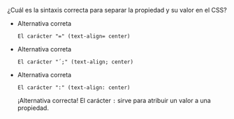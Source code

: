 ¿Cuál es la sintaxis correcta para separar la propiedad y su valor en el CSS?

- Alternativa correta
    
    `El carácter "=" (text-align= center)`
    
- Alternativa correta
    
    `El carácter "´;" (text-align; center)`
    
- Alternativa correta
    
    `El carácter ":" (text-align: center)`
    
    ¡Alternativa correcta! El carácter `:` sirve para atribuir un valor a una propiedad.